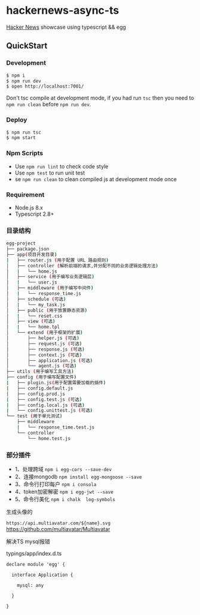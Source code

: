 # hackernews-async-ts

[Hacker News](https://news.ycombinator.com/) showcase using typescript && egg

## QuickStart

### Development

```bash
$ npm i
$ npm run dev
$ open http://localhost:7001/
```

Don't tsc compile at development mode, if you had run `tsc` then you need to `npm run clean` before `npm run dev`.

### Deploy

```bash
$ npm run tsc
$ npm start
```

### Npm Scripts

- Use `npm run lint` to check code style
- Use `npm test` to run unit test
- se `npm run clean` to clean compiled js at development mode once

### Requirement

- Node.js 8.x
- Typescript 2.8+

### 目录结构
```bash
egg-project
├── package.json
├── app(项目开发目录)
|   ├── router.js (用于配置 URL 路由规则)
│   ├── controller (解析前端的请求,并分配不同的业务逻辑处理方法)
│   |   └── home.js
│   ├── service (用于编写业务逻辑层)
│   |   └── user.js
│   ├── middleware (用于编写中间件)
│   |   └── response_time.js
│   ├── schedule (可选)
│   |   └── my_task.js
│   ├── public (用于放置静态资源)
│   |   └── reset.css
│   ├── view (可选)
│   |   └── home.tpl
│   └── extend (用于框架的扩展)
│       ├── helper.js (可选)
│       ├── request.js (可选)
│       ├── response.js (可选)
│       ├── context.js (可选)
│       ├── application.js (可选)
│       └── agent.js (可选)
├── utils (用于编写工具方法)
├── config (用于编写配置文件)
|   ├── plugin.js(用于配置需要加载的插件)
|   ├── config.default.js
│   ├── config.prod.js
|   ├── config.test.js (可选)
|   ├── config.local.js (可选)
|   └── config.unittest.js (可选)
└── test (用于单元测试)
    ├── middleware
    |   └── response_time.test.js
    └── controller
        └── home.test.js
```
### 部分插件

- 1、处理跨域 `npm i egg-cors --save-dev`
- 2、连接mongodb `npm install egg-mongoose --save`
- 3、命令行打印每户 `npm i consola`
- 4、token加密解密 `npm i egg-jwt --save `
- 5、命令行美化 `npm i chalk  log-symbols`




生成头像的

`https://api.multiavatar.com/${name}.svg`
https://github.com/multiavatar/Multiavatar



解决TS mysql报错

typings/app/index.d.ts
```
declare module 'egg' {

  interface Application {

    mysql: any

  }

}
```